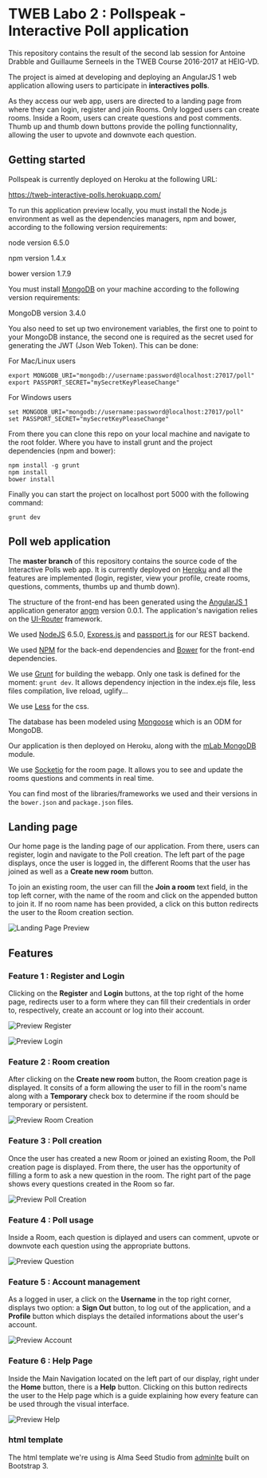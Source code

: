 # TWEB Labo 2 : Pollspeak - Interactive Poll application

This repository contains the result of the second lab session for Antoine Drabble and Guillaume Serneels in the TWEB Course 2016-2017 at HEIG-VD. 

The project is aimed at developing and deploying an AngularJS 1 web application allowing users to participate in **interactives polls**.

As they access our web app, users are directed to a landing page from where they can login, register and join Rooms. Only logged users can create rooms.
Inside a Room, users can create questions and post comments. Thumb up and thumb down buttons provide the polling functionnality, allowing the user to upvote and downvote each question.


## Getting started

Pollspeak is currently deployed on Heroku at the following URL:

https://tweb-interactive-polls.herokuapp.com/

To run this application preview locally, you must install the Node.js environment as well as the dependencies managers, npm and bower, according to the following version requirements:

node version 6.5.0

npm version 1.4.x

bower version 1.7.9

You must install [MongoDB](https://docs.mongodb.com/getting-started/shell/installation/) on your machine according to the following version requirements:

MongoDB version 3.4.0

You also need to set up two environement variables, the first one to point to your MongoDB instance, the second one is required as the secret used for generating the JWT (Json Web Token). This can be done:

For Mac/Linux users

```
export MONGODB_URI="mongodb://username:password@localhost:27017/poll"
export PASSPORT_SECRET="mySecretKeyPleaseChange"
```

For Windows users

```
set MONGODB_URI="mongodb://username:password@localhost:27017/poll"
set PASSPORT_SECRET="mySecretKeyPleaseChange"
```

From there you can clone this repo on your local machine and navigate to the root folder. Where you have to install grunt and the project dependencies (npm and bower):

```
npm install -g grunt
npm install
bower install
```

Finally you can start the project on localhost port 5000 with the following command:

```
grunt dev
```

## Poll web application

The **master branch** of this repository contains the source code of the Interactive Polls web app. It is currently deployed on [Heroku](www.heroku.com) and all the features are implemented (login, register, view your profile, create rooms, questions, comments, thumbs up and thumb down).

The structure of the front-end has been generated using the [AngularJS 1](https://angularjs.org) application generator [angm](https://github.com/newaeonweb/generator-angm) version 0.0.1. The application's navigation relies on the [UI-Router](https://github.com/angular-ui/ui-router) framework.

We used [NodeJS](https://nodejs.org/en/) 6.5.0, [Express.js](http://expressjs.com/) and [passport.js](http://passportjs.org/) for our REST backend.

We used [NPM](https://www.npmjs.com/) for the back-end dependencies and [Bower](https://bower.io/) for the front-end dependencies.

We use [Grunt](http://gruntjs.com/) for building the webapp. Only one task is defined for the moment: `grunt dev`. It allows dependency injection in the index.ejs file, less files compilation, live reload, uglify...

We use [Less](http://lesscss.org/) for the css.

The database has been modeled using [Mongoose](http://mongoosejs.com/) which is an ODM for MongoDB.

Our application is then deployed on Heroku, along with the [mLab MongoDB](https://elements.heroku.com/addons/mongolab) module.

We use [Socketio](http://socket.io/) for the room page. It allows you to see and update the rooms questions and comments in real time.

You can find most of the libraries/frameworks we used and their versions in the `bower.json` and `package.json` files. 

## Landing page

Our home page is the landing page of our application. From there, users can register, login and navigate to the Poll creation. The left part of the page displays, once the user is logged in, the different Rooms that the user has joined as well as a **Create new room** button. 

To join an existing room, the user can fill the **Join a room** text field, in the top left corner, with the name of the room and click on the appended button to join it. If no room name has been provided, a click on this button redirects the user to the Room creation section.

![Landing Page Preview](images/preview1.png)

## Features

### Feature 1 : Register and Login

Clicking on the **Register** and **Login** buttons, at the top right of the home page, redirects user to a form where they can fill their credentials in order to, respectively, create an account or log into their account.

![Preview Register](images/preview_register.png)

![Preview Login](images/preview_login.png)


### Feature 2 : Room creation

After clicking on the **Create new room** button, the Room creation page is displayed. It consits of a form allowing the user to fill in the room's name along with a **Temporary** check box to determine if the room should be temporary or persistent.

![Preview Room Creation](images/preview_room_create.png)

### Feature 3 : Poll creation

Once the user has created a new Room or joined an existing Room, the Poll creation page is displayed. From there, the user has the opportunity of filling a form to ask a new question in the room.
The right part of the page shows every questions created in the Room so far.

![Preview Poll Creation](images/preview2.png)

### Feature 4 : Poll usage

Inside a Room, each question is diplayed and users can comment, upvote or downvote each question using the appropriate buttons.

![Preview Question](images/preview_question.png)

### Feature 5 : Account management

As a logged in user, a click on the **Username** in the top right corner, displays two option: a **Sign Out** button, to log out of the application, and a **Profile** button which displays the detailed informations about the user's account.

![Preview Account](images/preview_account.png)

### Feature 6 : Help Page

Inside the Main Navigation located on the left part of our display, right under the **Home** button, there is a **Help** button. Clicking on this button redirects the user to the Help page which is a guide explaining how every feature can be used through the visual interface.

![Preview Help](images/preview1.png)


### html template

The html template we're using is Alma Seed Studio from [adminlte](https://almsaeedstudio.com/) built on Bootstrap 3.


